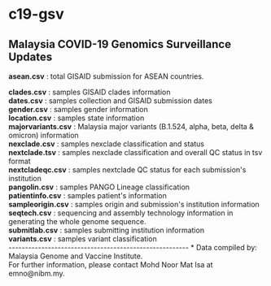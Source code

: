 # c19-gsv
<b>Malaysia COVID-19 Genomics Surveillance Updates</b>
-----------------------------------------------------
<p><b>asean.csv</b> : total GISAID submission for ASEAN countries.<br></p>
<b>clades.csv</b> : samples GISAID clades information<br>
<b>dates.csv</b> : samples collection and GISAID submission dates<br>
<b>gender.csv</b> : samples gender information<br>
<b>location.csv</b> : samples state information<br>
<b>majorvariants.csv</b> : Malaysia major variants (B.1.524, alpha, beta, delta & omicron) information<br>
<b>nexclade.csv</b> : samples nexclade classification and status<br>
<b>nextclade.tsv</b> : samples nexclade classification and overall QC status in tsv format<br>
<b>nextcladeqc.csv</b> : samples nextclade QC status for each submission's institution<br>
<b>pangolin.csv</b> : samples PANGO Lineage classification<br>
<b>patientinfo.csv</b> : samples patient's information<br>
<b>sampleorigin.csv</b> : samples origin and submission's institution information<br>
<b>seqtech.csv</b> : sequencing and assembly technology information in generating the whole genome sequence.<br>
<b>submitlab.csv</b> : samples submitting institution information<br>
<b>variants.csv</b> : samples variant classification<br>
-------------------------------------------------------
* Data compiled by: Malaysia Genome and Vaccine Institute.<br>
  For further information, please contact Mohd Noor Mat Isa at emno@nibm.my.
